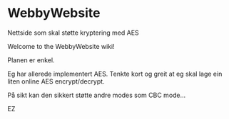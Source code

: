 # WebbyWebsite
Nettside som skal støtte kryptering med AES 



Welcome to the WebbyWebsite wiki!

Planen er enkel.

Eg har allerede implementert AES. Tenkte kort og greit at eg skal lage ein liten online AES encrypt/decrypt.

På sikt kan den sikkert støtte andre modes som CBC mode...

EZ
